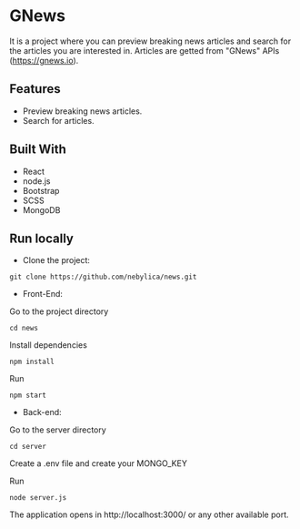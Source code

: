 # GNews

It is a project where you can preview breaking news articles and search for the articles you are interested in. 
Articles are getted from "GNews" APIs (https://gnews.io).


## Features

- Preview breaking news articles.
- Search for articles.

## Built With

- React 
- node.js
- Bootstrap 
- SCSS
- MongoDB 

## Run locally

- Clone the project: 

```
git clone https://github.com/nebylica/news.git
```

- Front-End:  

Go to the project directory

```
cd news
```

Install dependencies

```
npm install
```

Run

```
npm start
```
  
- Back-end:  

Go to the server directory

```
cd server
```

Create a .env file and create your MONGO_KEY  

Run

```
node server.js
```




The application opens in http://localhost:3000/ or any other available port.

